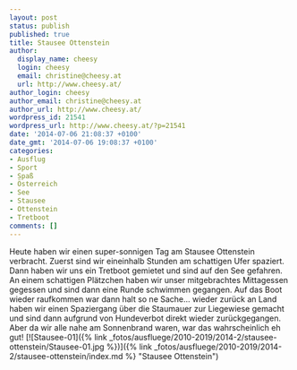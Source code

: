 ```yaml
---
layout: post
status: publish
published: true
title: Stausee Ottenstein
author:
  display_name: cheesy
  login: cheesy
  email: christine@cheesy.at
  url: http://www.cheesy.at/
author_login: cheesy
author_email: christine@cheesy.at
author_url: http://www.cheesy.at/
wordpress_id: 21541
wordpress_url: http://www.cheesy.at/?p=21541
date: '2014-07-06 21:08:37 +0100'
date_gmt: '2014-07-06 19:08:37 +0100'
categories:
- Ausflug
- Sport
- Spaß
- Österreich
- See
- Stausee
- Ottenstein
- Tretboot
comments: []
---
```

Heute haben wir einen super-sonnigen Tag am Stausee Ottenstein verbracht. Zuerst sind wir eineinhalb Stunden am schattigen Ufer spaziert. Dann haben wir uns ein Tretboot gemietet und sind auf den See gefahren. An einem schattigen Plätzchen haben wir unser mitgebrachtes Mittagessen gegessen und sind dann eine Runde schwimmen gegangen. Auf das Boot wieder raufkommen war dann halt so ne Sache... wieder zurück an Land haben wir einen Spaziergang über die Staumauer zur Liegewiese gemacht und sind dann aufgrund von Hundeverbot direkt wieder zurückgegangen. Aber da wir alle nahe am Sonnenbrand waren, war das wahrscheinlich eh gut!
[![Stausee-01]({% link _fotos/ausfluege/2010-2019/2014-2/stausee-ottenstein/Stausee-01.jpg %})]({% link _fotos/ausfluege/2010-2019/2014-2/stausee-ottenstein/index.md %} "Stausee Ottenstein")

